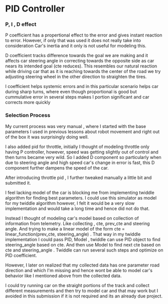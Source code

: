 # PID Controller

### P, I , D effect

P coefficient has a propertional effect to the error and gives instant reaction to error. However, if only that was used it does not really take into consideration Car's inertia and it only is not useful for modeling this. 

D coefficient tracks difference towards the goal we are making and it affects car steering angle in correcting towards the opposite side as car nears its intended goal (cte reduces). This resembles our natural reaction while driving car that as it is reaching towards the center of the road we try adjusting steering wheel in the other direction to straighten the tires.

I coefficient helps systemic errors and in this particular scenario helps car during sharp turns, where even though proportional is good but cummulative error in several steps makes I portion significant and car corrects more quickly

### Selection Process

My current process was very manual , where I started with the base parameters I used in previous lessons about robot movement and right out of the box it was surprisingly doing well. 

I also added pid for throttle, initially I thought of modeling throttle only having P controller, however, speed was getting slightly out of control and then turns became very wild. So I added D component so particularly when due to steering angle and high speed car's change in error is fast, this D component further dampens the speed of the car.

After introducing throttle pid , I further tweaked manually a little bit and submitted it.

I feel lacking model of the car is blocking me from implementing twiddle algorithm for finding best parameters. I could use this simulator as model for my twiddle algorithm however, I felt it would be a very slow implementation and would take a long time and hence did not do that.

Instead I thought of modeling car's model based on collection of information from telemetry. Like collecting , cte, prev_cte and steering angle. And trying to make a linear model of the form cte = linear_function(prev_cte, steering_angle) . That way in my twiddle implementation I could pass PID, Model , twiddle can use PID object to find steering_angle based on cte. And then use Model to find next cte based on cte and steering_angle . Twiddle can run several such steps and optimize on PID coefficient.

However, I later on realized that my collected data has one parameter road direction and which I'm missing and hence wont be able to model car's behavior like I mentioned above from the collected data. 

I could try running car on the straight portions of the track and collect different measurements and then try to model car and that may work but I avoided in this submission if it is not required and its an already due project.